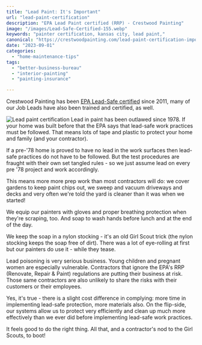 ```yaml
---
title: "Lead Paint: It's Important"
url: "lead-paint-certification"
description: "EPA Lead Paint certified (RRP) - Crestwood Painting"
image: "/images/Lead-Safe-Certified-155.webp"
keywords: "painter certification, kansas city, lead paint,"
canonical: "https://crestwoodpainting.com/lead-paint-certification-important/"
date: "2023-09-01"
categories:
  - "home-maintenance-tips"
tags:
  - "better-business-bureau"
  - "interior-painting"
  - "painting-insurance"

---
```

Crestwood Painting has been [EPA Lead-Safe certified](/lead-paint-safety/) since 2011, many of our Job Leads have also been trained and certified, as well.

![Lead paint certification](images/Lead-Safe-Certified-155.webp")
Lead in paint has been outlawed since 1978. If your home was built before that the EPA says that lead-safe work practices must be followed. That means lots of tape and plastic to protect your home and family (and your contractor).

If a pre-'78 home is proved to have no lead in the work surfaces then lead-safe practices do not have to be followed. But the test procedures are fraught with their own set tangled rules - so we just assume lead on every pre '78 project and work accordingly.

This means more more prep work than most contractors will do: we cover gardens to keep paint chips out, we sweep and vacuum driveways and decks and very often we're told the yard is cleaner than it was when we started!

We equip our painters with gloves and proper breathing protection when they're scraping, too. And soap to wash hands before lunch and at the end of the day.

We keep the soap in a nylon stocking - it's an old Girl Scout trick (the nylon stocking keeps the soap free of dirt). There was a lot of eye-rolling at first but our painters do use it - while they tease.

Lead poisoning is very serious business. Young children and pregnant women are especially vulnerable. Contractors that ignore the EPA's RRP (Renovate, Repair & Paint) regulations are putting their business at risk. Those same contractors are also unlikely to share the risks with their customers or their employees.

Yes, it's true - there is a slight cost difference in complying: more time in implementing lead-safe protection, more materials also. On the flip-side, our systems allow us to protect very efficiently and clean up much more effectively than we ever did before implementing lead-safe work practices.

It feels good to do the right thing. All that, and a contractor's nod to the Girl Scouts, to boot!

